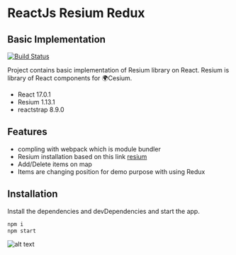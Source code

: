 # ReactJs Resium Redux
## Basic Implementation


[![Build Status](https://travis-ci.org/joemccann/dillinger.svg?branch=master)](https://travis-ci.org/joemccann/dillinger)

Project contains basic implementation of Resium library on React. Resium is library of React components for 🌍Cesium. 

- React 17.0.1
- Resium 1.13.1
- reactstrap 8.9.0
## Features

- compling with webpack which is module bundler
- Resium installation based on this link [resium]
- Add/Delete items on map
- Items are changing position for demo purpose with using Redux

## Installation

Install the dependencies and devDependencies and start the app.

```sh
npm i
npm start
```



   [resium]: <https://resium.darwineducation.com/installation>
  
![alt text](https://github.com/TolgaDatlica/reactresiumredux/blob/[branch]/image.jpg?raw=true)